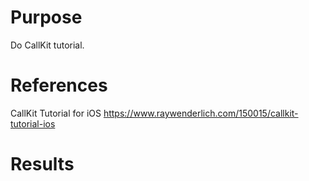 # Purpose
Do CallKit tutorial.

# References
CallKit Tutorial for iOS
https://www.raywenderlich.com/150015/callkit-tutorial-ios

# Results

